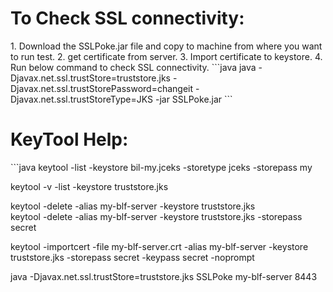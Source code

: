 <H1>To Check SSL connectivity:</H1>
1. Download the SSLPoke.jar file and copy to machine from where you want to run test.
2. get certificate from server.
3. Import certificate to keystore.
4. Run below command to check SSL connectivity.
```java
java -Djavax.net.ssl.trustStore=truststore.jks -Djavax.net.ssl.trustStorePassword=changeit -Djavax.net.ssl.trustStoreType=JKS -jar SSLPoke.jar <hostname> <port>
```

<H1>KeyTool Help:</H1>
```java
keytool -list -keystore bil-my.jceks -storetype jceks -storepass my

keytool -v -list -keystore truststore.jks

keytool -delete -alias my-blf-server -keystore truststore.jks  
keytool -delete -alias my-blf-server -keystore truststore.jks -storepass secret

keytool -importcert -file my-blf-server.crt -alias my-blf-server -keystore truststore.jks -storepass secret -keypass secret -noprompt

java -Djavax.net.ssl.trustStore=truststore.jks SSLPoke my-blf-server 8443
```


